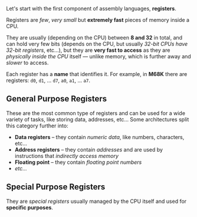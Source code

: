 Let's start with the first component of assembly languages, **registers**.

Registers are *few*, *very small* but **extremely fast** pieces of memory inside a CPU.

They are usually (depending on the CPU) between **8 and 32** in total, and can hold very few bits
(depends on the CPU, but usually *32-bit CPUs have 32-bit registers*, etc...), but they are **very fast to access** as they
are *physically inside the CPU* itself — unlike memory, which is further away and *slower* to access.

Each register has a **name** that identifies it.
For example, in **M68K** there are registers: `d0`, `d1`, ... `d7`, `a0`, `a1`, ... `a7`.

## General Purpose Registers

These are the most common type of registers and can be used for a wide variety of tasks, like storing data, addresses, etc...
Some architectures split this category further into:

* **Data registers** – they contain *numeric data*, like numbers, characters, etc...
* **Address registers** – they contain *addresses* and are used by instructions that *indirectly access memory*
* **Floating point** – they contain *floating point numbers*
* *etc...*

## Special Purpose Registers

They are *special registers* usually managed by the CPU itself and used for **specific purposes**.

